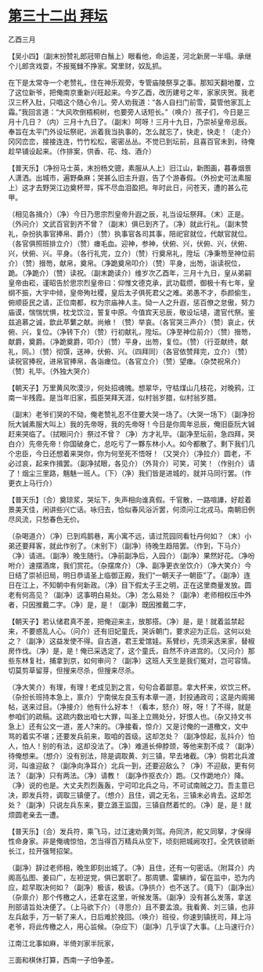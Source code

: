 # [第三十二出 拜坛](http://www.sbkk88.com/mingzhu/gudaicn/taohuashan/200677.html)

乙酉三月

【吴小四】（副末扮赞礼郎冠带白鬚上）眼看他，命运差，河北新房一半塌。承继个儿郎贪戏耍，不报冤雠不挣家。窝里财，奴乱抓。

在下是太常寺一个老赞礼，住在神乐观旁，专管庙陵祭享之事。那知天翻地覆，立了这位新爷，把俺南京重新兴旺起来。今岁乙酉，改历建号之年，家家庆贺。我老汉三杯入肚，只唱这个随心令儿。旁人劝我道：“各人自扫门前雪，莫管他家瓦上霜。”我回言道：“大风吹倒梧桐树，也要旁人话短长。”（唤介）孩子们，今日是三月十几日？（内）三月十九日了。（副末）呵呀！三月十九日，乃崇祯皇帝忌辰。奉旨在太平门外设坛祭祀，派着我当执事的，怎么就忘了，快走，快走！（走介）冈冈峦峦，接接连连，竹竹松松，密密丛丛。不觉已到坛前，且喜百官未到，待俺趁早铺设起来。（作排案，供香、花、烛、酒介）

【普天乐】（净扮马士英，末扮杨文骢，素服从人上）旧江山，新图画，暮春烟景人潇洒。出城市，遍野桑麻；哭甚么旧主升遐，告了个游春假。（外扮史可法素服上）这才去野哭江边奠杯斝，挥不尽血泪盈把。年时此日，问苍天，遭的甚么花甲。

（相见各揖介）（净）今日乃思宗烈皇帝升遐之辰，礼当设坛祭拜。（末）正是。（外问介）文武百官到齐不曾？（副末）俱已到齐了。（净）就此行礼。（副末赞礼，杂扮执事官捧帛、爵介）（赞）执事官各司其事，陪祀官就位，代献官就位。（各官俱照班排立介）（赞）瘗毛血。迎神，参神，伏俯、兴，伏俯、兴，伏俯、兴，伏俯、兴。平身。（各行礼完，立介）（赞）行奠帛礼，陞坛（净秉笏至神位前介）（赞）搢笏，献帛，奠帛。（净跪奠帛叩介）（赞）平身，出笏，诣读祝位，跪。（净跪介）（赞）读祝。（副末跪读介）维岁次乙酉年，三月十九日，皇从弟嗣皇帝由崧，谨昭告於思宗烈皇帝曰：仰惟文德克承，武功载缵，御极十有七年，皇纲不振，大宇中倾，皇帝殉社稷，皇后太子俱死君父之难。弟愚不才，忝颜偷生，俯顺臣民之请，正位南都，权为宗庙神人主。恸一人之升遐，惩百僚之怠傲，努力庙谟，惴惴忧惧，枕戈饮泣，誓复中原。今值宾天忌辰，敬设坛壝，遣官代祭。鉴兹追慕之诚，歆此苹蘩之献。尚飨！（赞）举哀。（各官哭三声介）（赞）哀止，伏俯、兴，复位。（净转下介）（赞）行初献礼，陞坛。（净至神位前介）（赞）搢笏，献爵，奠爵。（净跪奠爵，叩介）（赞）平身，出笏，复位。（赞）（行亚献终，献礼，同。）（赞）彻馔，送神，伏俯、兴。（四拜同）（各官依赞拜完，立介）（赞）读祝官捧祝，进帛官捧帛，各诣瘗位。（各官立介）（赞）望瘗。（杂焚祝帛介）（赞）礼毕。（外独大哭介）

【朝天子】万里黄风吹漠沙，何处招魂魄。想翠华，守枯煤山几枝花，对晚鸦，江南一半残霞。是当年旧家，孤臣哭拜天涯，似村翁岁腊，似村翁岁腊。

（副末）老爷们哭的不恸，俺老赞礼忍不住要大哭一场了。（大哭一场下）（副净扮阮大铖素服大叫上）我的先帝呀，我的先帝呀！今日是你周年忌辰，俺旧臣阮大铖赶来哭临了。（拭眼问介）祭过不曾？（净）方才礼毕。（副净至坛前，急四拜，哭白介）先帝先帝！你国破身亡，总吃亏了一夥东林小人。如今都散了。剩下我们几个忠臣，今日还想着来哭你，你为何至死不悟呀！（又哭介）（净拉介）圆老，不必过哀，起来作揖罢。（副净拭眼，各见介）（外背介）可笑，可笑！（作别介）请了！烟尘三里路，魑魅一班人。（下）（净）我们皆是进城的，就并马同行罢。（作更衣上马行介）

【普天乐】（合）奠琼浆，哭坛下，失声相向谁真假。千官散，一路喧譁，好趁着景美天佳，闲讲些兴亡话。咏归去，恰似春风浴沂罢，何须问江北戎马。南朝旧例尽风流，只愁春色无价。

（杂喝道介）（净）已到鸡鹅巷，离小寓不远，请过荒园同看牡丹何如？（末）小弟还要拜客，就此作别了。（末别下）（副净）待晚生趋陪罢。（作到，下马介）（净）请进。（副净）晚生随行。（净前副净后，入园介）（副净）果然好花。（净吩咐介）速摆酒席，我们赏花。（杂摆席介）（净、副净更衣坐饮介）（净大笑介）今日结了崇祯旧局，明日恭请圣上临御正殿，我们“一朝天子一朝臣”了。（副净）连日在江上，不知朝中有何新政。（净）目下假太子王之明，正在这里商量发放。圆老有何高见？（副净）这事明白易处。（净）怎么易处？（副净）老师相权压中外者，只因推戴二字。（净）是，是！（副净）既因推戴二字，

【朝天子】若认储君真不差，把俺迎来主，放那搭。（净）是，是！就着监禁起来，不要惑乱人心。（问介）还有旧妃童氏，哭诉朝门，要求迎为正后。这何以处之？（副净）这益发使不得。自古道，君王爱馆娃。系臂纱，先须采选来家，替椒房作伐。（净）是，是！俺已采选定了，这个童氏，自然不许进宫的。（又问介）那些东林复社，捕拿到京，如何审问？（副净）这班人天生是我们冤对，岂可容情。切莫剪草留芽，但搜来尽杀，但搜来尽杀。

（净大笑介）有理，有理！老成见到之言，句句合着鄙意。拿大杯来，欢饮三杯。（杂扮长班持本急上，禀介）宁南侯左良玉有本章一道，封投通政司；这是内阁揭帖，送来过目。（净接介）他有什么好本！（看本，怒介）呀，呀！了不得，就是参咱们的疏稿。这疏内数出咱七大罪，叫圣上立赐处分，好恨人也。（杂又持文书急上）还有公文一道，差人?来的。（净接看，惊介）又是讨俺的一道檄文，文中骂的着实不堪；还要发兵前来，取咱的首级。这却怎处？（副净惊起，乱抖介）怕人，怕人！别的有法，这却没法了。（净）难道长伸脖颈，等他来割不成？（副净）待俺想来。（想介）没有别法，除是调取黄、刘三镇，早去堵截。（净）倘若北兵渡河，叫谁迎敌？（副净向净耳介）北兵一到，还要迎敌么？（净）不迎敌，更有何法？（副净）只有两法。（净）请教！（副净作抠衣介）跑。（又作跪地介）降。（净）说的也是。大丈夫烈烈轰轰，宁可叩北兵之马，不可试南贼之刀。吾主意已决，即发兵符，调取三镇便了。（想介）且住，调之无名，三镇未必肯去。这却怎处？（副净）只说左兵东来，要立潞王监国，三镇自然着忙的。（净）是，是！就烦圆老亲去一遭。

【普天乐】（合）发兵符，乘飞马，过江速劝黄刘驾。舟同济，舵又同拏，才保得性命身家。非是俺魂惊怕，怎当得百万精兵从空下，顷刻把城阙攻打。全凭铁锁断长江，拉开强弩招架。

（副净）辞过老师相，晚生即刻出城了。（净）且住，还有一句密话。（附耳介）内阁高弘图、姜曰广，左袒逆党，俱已罢职了。那周镳、雷縯祚，留在监中，恐为内应，趁早取决何如？（副净）极该，极该。（净拱介）也不送了。（竟下）（副净出）（杂禀介）那个传檄之人，还拿在这里，听候发落。（副净）没有甚么发落，拿送刑部请旨处决便了。（上马欲下介）（寻思介）且不要孟浪。我看黄、刘三镇，也非左兵敌手，万一斩了来人，日后难於挽回。（唤介）班役，你速到镇抚司，拜上冯老爷，将此传檄之人，用心监候。（杂应下）（副净）几乎误了大事。（上马速行介）

江南江北事如麻，半倚刘家半阮家，

三面和棋休打算，西南一子怕争差。

